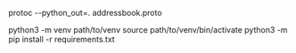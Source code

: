 protoc --python_out=. addressbook.proto


   python3 -m venv path/to/venv
   source path/to/venv/bin/activate
   python3 -m pip install -r requirements.txt